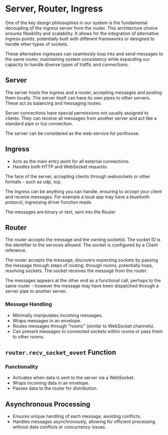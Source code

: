 # Server, Router, Ingress


One of the key design philosophies in our system is the fundamental decoupling of the ingress server from the router. This architecture choice ensures flexibility and scalability. It allows for the integration of alternative ingress points, potentially built with different frameworks or designed to handle other types of sockets.

These alternative ingresses can seamlessly loop into and send messages to the same router, maintaining system consistency while expanding our capacity to handle diverse types of traffic and connections.


## Server

The server hosts the ingress and a router, accepting messages and posting them locally. The server itself can have its own pipes to other servers. These act as balancing and messaging routes.

Server connections have special permissions not usually assigned to clients. They can receive all messages from another server and act like a standard pipe or tcp connection.

The server can be considered as the web-service for porthouse.


## Ingress

- Acts as the main entry point for all external connections.
- Handles both HTTP and WebSocket requests.

The face of the server, accepting clients through websockets or other formats - such as udp, tcp,

The ingress can be anything you can handle, ensuring to _accept_ your client and receive messages. For example a local app may have a bluetooth protocol, ingressing driver function reads.

The messages are binary or text, sent into the Router


## Router

The router accepts the message and the owning socketid. The socket ID is the identifier to the services allowed. The socket is configured by a Client reference.

The router accepts the message, discovers expecting sockets by passing the message through steps of routing; through rooms, potentially hops, resolving sockets. The socket receives the message from the router.

The messages appears at the other end as a functional call, perhaps to the same router - however the message may have been dispatched through a server pipe to another server.


### Message Handling
- Minimally manipulates incoming messages.
- Wraps messages in an envelope.
- Routes messages through "rooms" (similar to WebSocket channels).
- Can present messages to connected sockets within rooms or pass them to other rooms.

## `router.recv_socket_event` Function

### Functionality
- Activates when data is sent to the server via a WebSocket.
- Wraps incoming data in an envelope.
- Passes data to the router for distribution.

## Asynchronous Processing

- Ensures unique handling of each message, avoiding conflicts.
- Handles messages asynchronously, allowing for efficient processing without data conflicts or concurrency issues.
